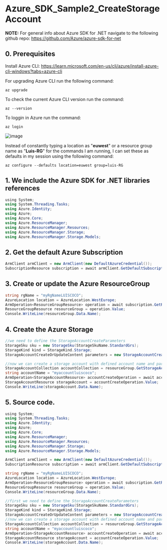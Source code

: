 # Azure_SDK_Sample2_CreateStorageAccount

**NOTE:**
For general info about Azure SDK for .NET navigate to the following github repo: https://github.com/Azure/azure-sdk-for-net

## 0. Prerequisites

Install Azure CLI: https://learn.microsoft.com/en-us/cli/azure/install-azure-cli-windows?tabs=azure-cli

For upgrading Azure CLI run the following command:

```
az upgrade
```

To check the current Azure CLI version run the command:

```
az --version
```

To loggin in Azure run the command:

```
az login
```

![image](https://github.com/luiscoco/Azure_SDK_Sample2_CreateStorageAccount/assets/32194879/493bc6a4-5e11-4069-9cba-9cad96e6f7d1)


Instead of constantly typing a location as "**euwest**" or a resource group name as "**Luis-RG**" for the commands I am running, I can set these as defaults in my session using the following command:

```
az configure --defaults location=euwest group=luis-RG
```

## 1. We include the Azure SDK for .NET libraries references

```csharp
﻿using System;
using System.Threading.Tasks;
using Azure.Identity;
using Azure;
using Azure.Core;
using Azure.ResourceManager;
using Azure.ResourceManager.Resources;
using Azure.ResourceManager.Storage;
using Azure.ResourceManager.Storage.Models;
```

## 2. Get the default Azure Subscription

```csharp
ArmClient armClient = new ArmClient(new DefaultAzureCredential());
SubscriptionResource subscription = await armClient.GetDefaultSubscriptionAsync();
```

## 3. Create or update the Azure ResourceGroup 

```csharp
string rgName = "myRgNameLUISCOCO";
AzureLocation location = AzureLocation.WestEurope;
ArmOperation<ResourceGroupResource> operation = await subscription.GetResourceGroups().CreateOrUpdateAsync(WaitUntil.Completed, rgName, new ResourceGroupData(location));
ResourceGroupResource resourceGroup = operation.Value;
Console.WriteLine(resourceGroup.Data.Name);
```

## 4. Create the Azure Storage

```csharp
//we need to define the StorageAccountCreateParameters
StorageSku sku = new StorageSku(StorageSkuName.StandardGrs);
StorageKind kind = StorageKind.Storage;
StorageAccountCreateOrUpdateContent parameters = new StorageAccountCreateOrUpdateContent(sku, kind, location);

//now we can create a storage account with defined account name and parameters
StorageAccountCollection accountCollection = resourceGroup.GetStorageAccounts();
string accountName = "myaccountluiscoco";
ArmOperation<StorageAccountResource> accountCreateOperation = await accountCollection.CreateOrUpdateAsync(WaitUntil.Completed, accountName, parameters);
StorageAccountResource storageAccount = accountCreateOperation.Value;
Console.WriteLine(storageAccount.Data.Name);
```

## 5. Source code.


```csharp
﻿using System;
using System.Threading.Tasks;
using Azure.Identity;
using Azure;
using Azure.Core;
using Azure.ResourceManager;
using Azure.ResourceManager.Resources;
using Azure.ResourceManager.Storage;
using Azure.ResourceManager.Storage.Models;

ArmClient armClient = new ArmClient(new DefaultAzureCredential());
SubscriptionResource subscription = await armClient.GetDefaultSubscriptionAsync();

string rgName = "myRgNameLUISCOCO";
AzureLocation location = AzureLocation.WestEurope;
ArmOperation<ResourceGroupResource> operation = await subscription.GetResourceGroups().CreateOrUpdateAsync(WaitUntil.Completed, rgName, new ResourceGroupData(location));
ResourceGroupResource resourceGroup = operation.Value;
Console.WriteLine(resourceGroup.Data.Name);

//first we need to define the StorageAccountCreateParameters
StorageSku sku = new StorageSku(StorageSkuName.StandardGrs);
StorageKind kind = StorageKind.Storage;
StorageAccountCreateOrUpdateContent parameters = new StorageAccountCreateOrUpdateContent(sku, kind, location);
//now we can create a storage account with defined account name and parameters
StorageAccountCollection accountCollection = resourceGroup.GetStorageAccounts();
string accountName = "myaccountluiscoco";
ArmOperation<StorageAccountResource> accountCreateOperation = await accountCollection.CreateOrUpdateAsync(WaitUntil.Completed, accountName, parameters);
StorageAccountResource storageAccount = accountCreateOperation.Value;
Console.WriteLine(storageAccount.Data.Name);
```
